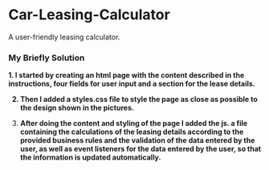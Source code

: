 # Car-Leasing-Calculator
A user-friendly leasing calculator.

### My Briefly Solution
<b>1. I started by creating an html page with the content described in the instructions, four fields for user input and a section for the lease details.
   
2. Then I added a styles.css file to style the page as close as possible to the design shown in the pictures.
  
3. After doing the content and styling of the page I added the js. a file containing the calculations of the leasing details according to the provided business rules and the validation of the data entered by the user, as well as event listeners for the data entered by the user, so that the information is updated automatically.</b>
